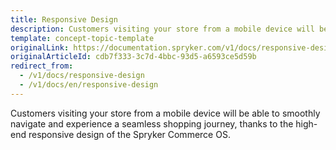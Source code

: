 ```yaml
---
title: Responsive Design
description: Customers visiting your store from a mobile device will be able to smoothly navigate and experience a seamless shopping journey.
template: concept-topic-template
originalLink: https://documentation.spryker.com/v1/docs/responsive-design
originalArticleId: cdb7f333-3c7d-4bbc-93d5-a6593ce5d59b
redirect_from:
  - /v1/docs/responsive-design
  - /v1/docs/en/responsive-design
---
```


Customers visiting your store from a mobile device will be able to smoothly navigate and experience a seamless shopping journey, thanks to the high-end responsive design of the Spryker Commerce OS.
